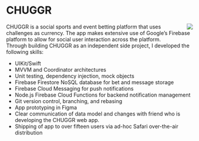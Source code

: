 # CHUGGR
<img src = "CHUGGR v1.1.1 Demo.gif" align = "right">
CHUGGR is a social sports and event betting platform that uses challenges as currency. The app makes extensive use of Google’s Firebase platform to allow for social user interaction across the platform.
<br>
Through building CHUGGR as an independent side project, I developed the following skills:

* UIKit/Swift
* MVVM and Coordinator architectures
* Unit testing, dependency injection, mock objects
* Firebase Firestore NoSQL database for bet and message storage
* Firebase Cloud Messaging for push notifications
* Node.js Firebase Cloud Functions for backend notification management
* Git version control, branching, and rebasing
* App prototyping in Figma
* Clear communication of data model and changes with friend who is developing the CHUGGR web app.
* Shipping of app to over fifteen users via ad-hoc Safari over-the-air distribution
